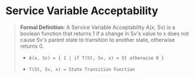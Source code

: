 # Service Variable Acceptability

> **Formal Definition**: A Service Variable Acceptability A(x, Sv) is a boolean function that returns 1 if a change in Sv's value to x does not cause Sv's parent state to transition to another state, otherwise returns 0.
>
> - `A(x, Sv) = { 1 | if T(St, Sv, x) = St otherwise 0 }`
>
> - `T(St, Sv, x) = State Transition Function`

